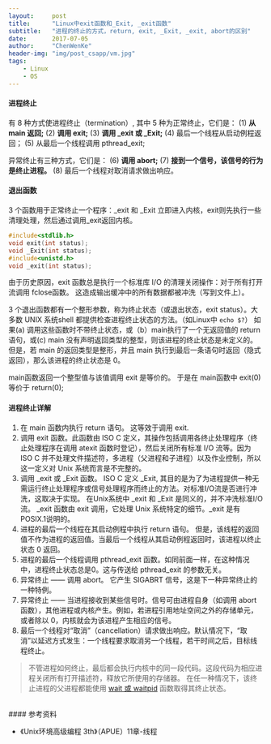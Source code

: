 ```yaml
---
layout:     post
title:      "Linux中exit函数和_Exit, _exit函数"
subtitle:   "进程的终止的方式，return, exit, _Exit, _exit, abort的区别"
date:       2017-07-05
author:     "ChenWenKe"
header-img: "img/post_csapp/vm.jpg"
tags:
    - Linux
    - OS
---
```


#### 进程终止
有 8 种方式使进程终止（termination）, 其中 5 种为正常终止，它们是：
(1) **从 main 返回;**
(2) **调用 exit;** 
(3) **调用 _exit 或 _Exit;** 
(4) 最后一个线程从启动例程返回；
(5) 从最后一个线程调用 pthread_exit; 

异常终止有三种方式，它们是：
(6) **调用 abort;** 
(7) **接到一个信号，该信号的行为是终止进程。** 
(8) 最后一个线程对取消请求做出响应。

#### 退出函数
3 个函数用于正常终止一个程序：_exit 和 _Exit 立即进入内核，exit则先执行一些清理处理，然后通过调用_exit返回内核。 

```c
#include<stdlib.h>
void exit(int status); 
void _Exit(int status); 
#include<unistd.h>
void _exit(int status); 
```
由于历史原因，exit 函数总是执行一个标准库 I/O 的清理关闭操作：对于所有打开流调用 fclose函数。 这造成输出缓冲中的所有数据都被冲洗（写到文件上）。 

3 个退出函数都有一个整形参数，称为终止状态（或退出状态，exit status）。大多数 UNIX 系统shell 都提供检查进程终止状态的方法。（如Linux中 `echo $?`） 如果(a) 调用这些函数时不带终止状态，或（b）main执行了一个无返回值的 return语句，或(c) main 没有声明返回类型的整型，则该进程的终止状态是未定义的。 但是，若 main 的返回类型是整形，并且 main 执行到最后一条语句时返回（隐式返回），那么该进程的终止状态是 0。

main函数返回一个整型值与该值调用 exit 是等价的。 于是在 main函数中 exit(0) 等价于 return(0);  

#### 进程终止详解
>
1. 在 main 函数内执行 return 语句。 这等效于调用 exit. 
2. 调用 exit 函数。此函数由 ISO C 定义，其操作包括调用各终止处理程序（终止处理程序在调用 atexit 函数时登记），然后关闭所有标准 I/O 流等。因为 ISO C 并不处理文件描述符，多进程（父进程和子进程）以及作业控制，所以这一定义对 Unix 系统而言是不完整的。 
3. 调用 _exit 或 _Exit 函数。 ISO C 定义 _Exit, 其目的是为了为进程提供一种无需运行终止处理程序或信号处理程序而终止的方法。对标准I/O流是否进行冲洗，这取决于实现。 在Unix系统中 _exit 和 _Exit 是同义的，并不冲洗标准I/O流。 _exit 函数由 exit 调用，它处理 Unix 系统特定的细节。_exit 是有 POSIX.1说明的。
4. 进程的最后一个线程在其启动例程中执行 return 语句。 但是，该线程的返回值不作为进程的返回值。当最后一个线程从其启动例程返回时，该进程以终止状态 0 返回。 
5. 进程的最后一个线程调用 pthread_exit 函数。如同前面一样，在这种情况中，进程终止状态总是0。这与传送给 pthread_exit 的参数无关。 
6. 异常终止 —— 调用 abort。 它产生 SIGABRT 信号，这是下一种异常终止的一种特例。 
7. 异常终止 —— 当进程接收到某些信号时。信号可由进程自身（如调用 abort函数），其他进程或内核产生。例如，若进程引用地址空间之外的存储单元，或者除以 0，内核就会为该进程产生相应的信号。 
8. 最后一个线程对“取消”（cancellation）请求做出响应。默认情况下，“取消”以延迟方式发生：一个线程要求取消另一个线程，若干时间之后，目标线程终止。 


> 不管进程如何终止，最后都会执行内核中的同一段代码。这段代码为相应进程关闭所有打开描述符，释放它所使用的存储器。 在任一种情况下，该终止进程的父进程都能使用 [wait 或 waitpid]() 函数取得其终止状态。 

<br/>
#### 参考资料

- 《Unix环境高级编程 3th》（APUE）11章-线程

<br/>
<br/>
